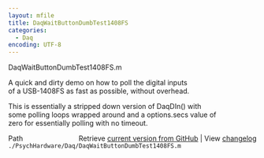 ```yaml
---
layout: mfile
title: DaqWaitButtonDumbTest1408FS
categories:
  - Daq
encoding: UTF-8
---
```


DaqWaitButtonDumbTest1408FS.m  

A quick and dirty demo on how to poll the digital inputs  
of a USB-1408FS as fast as possible, without overhead.  

This is essentially a stripped down version of DaqDIn() with  
some polling loops wrapped around and a options.secs value of  
zero for essentially polling with no timeout.  



<div class="code_header" style="text-align:right;">
  <span style="float:left;">Path&nbsp;&nbsp;</span> <span class="counter">Retrieve <a href=
  "https://raw.github.com/Psychtoolbox-3/Psychtoolbox-3/beta/./PsychHardware/Daq/DaqWaitButtonDumbTest1408FS.m">current version from GitHub</a> | View <a href=
  "https://github.com/Psychtoolbox-3/Psychtoolbox-3/commits/beta/./PsychHardware/Daq/DaqWaitButtonDumbTest1408FS.m">changelog</a></span>
</div>
<div class="code">
  <code>./PsychHardware/Daq/DaqWaitButtonDumbTest1408FS.m</code>
</div>
